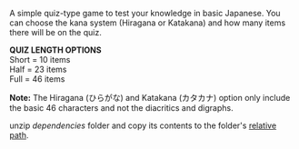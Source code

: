 A simple quiz-type game to test your knowledge in basic Japanese. You can choose the kana system (Hiragana or Katakana) and how many items there will be on the quiz. 

**QUIZ LENGTH OPTIONS** <br />
Short = 10 items <br />
Half = 23 items <br />
Full = 46 items <br />

**Note:** The Hiragana (ひらがな) and Katakana (カタカナ) option only include the basic 46 characters and not the diacritics and digraphs.

unzip _dependencies_ folder and copy its contents to the folder's <ins>relative path</ins>.
